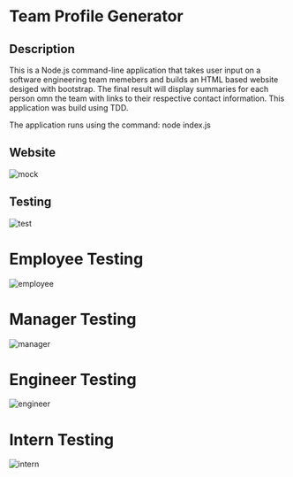 # Team Profile Generator

## Description
This is a Node.js command-line application that takes user input on a software engineering team memebers and builds an HTML based website desiged with bootstrap. The final result will display summaries for each person omn the team with links to their respective contact information. This application was build using TDD.

The application runs using the command: node index.js

## Website

![mock](https://user-images.githubusercontent.com/71668173/104133387-5c3ead80-5351-11eb-84d6-712af6d6dc58.JPG)

## Testing

![test](https://user-images.githubusercontent.com/71668173/104133292-a8d5b900-5350-11eb-98c2-971ba646bce3.JPG)

# Employee Testing

![employee](https://user-images.githubusercontent.com/71668173/104133285-9f4c5100-5350-11eb-8fad-0909955f22c5.JPG)

# Manager Testing

![manager](https://user-images.githubusercontent.com/71668173/104133299-b7bc6b80-5350-11eb-99d3-4051b918df61.JPG)

# Engineer Testing

![engineer](https://user-images.githubusercontent.com/71668173/104133295-b12df400-5350-11eb-8ba4-aa1254699d0d.JPG)

# Intern Testing

![intern](https://user-images.githubusercontent.com/71668173/104133307-bf7c1000-5350-11eb-99c3-a549c434afc6.JPG)